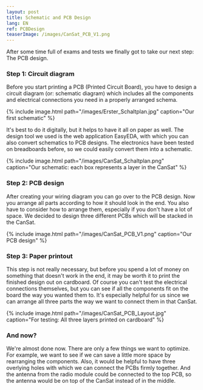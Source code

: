 ```yaml
---
layout: post
title: Schematic and PCB Design
lang: EN
ref: PCBDesign
teaserImage: /images/CanSat_PCB_V1.png
---
```


After some time full of exams and tests we finally got to
take our next step: The PCB design.

### Step 1: Circuit diagram

Before you start printing a PCB (Printed Circuit Board), you have to design a circuit diagram (or: schematic diagram) which includes all the components and electrical connections you need in a properly arranged schema.

{% include image.html path="/images/Erster_Schaltplan.jpg" caption="Our first schematic" %}

It's best to do it digitally, but it helps to have it all on paper as well.
The design tool we used is the web application EasyEDA, with which you can also convert schematics to PCB designs.
The electronics have been tested on breadboards before, so we could easily convert them into a schematic.

{% include image.html path="/images/CanSat_Schaltplan.png" caption="Our schematic: each box represents a layer in the CanSat" %}

### Step 2: PCB design

After creating your wiring diagram you can go over to the PCB design.
Now you arrange all parts according to how it should look in the end.
You also have to consider how to arrange them, especially if you don't have a lot of space.
We decided to design three different PCBs which will be stacked in the CanSat.

{% include image.html path="/images/CanSat_PCB_V1.png" caption="Our PCB design" %}

### Step 3: Paper printout

This step is not really necessary, but before you spend a lot of money on something that doesn't work in the end,
it may be worth it to print the finished design out on cardboard. Of course you can't test the electrical connections themselves, but you can see
if all the components fit on the board the way you wanted them to.
It's especially helpful for us since we can arrange all three parts the way we want to connect them in that CanSat.

{% include image.html path="/images/CanSat_PCB_Layout.jpg" caption="For testing: All three layers printed on cardboard" %}

### And now?

We're almost done now. There are only a few things we want to optimize.
For example, we want to see if we can save a little more space by rearranging the components. Also, it would be helpful to have three
overlying holes with which we can connect the PCBs firmly together. And the antenna from the radio module
could be connected to the top PCB, so the antenna would be on top of the CanSat instead of in the middle.
